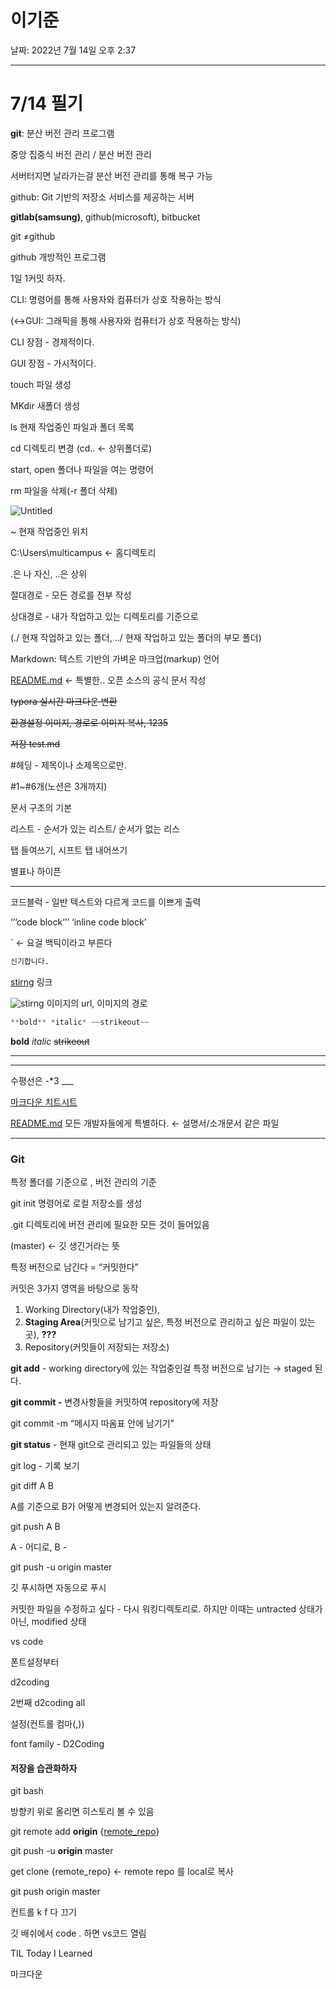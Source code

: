 # 이기준

날짜: 2022년 7월 14일 오후 2:37

---

# 7/14 필기

**git**: 분산 버전 관리 프로그램

중앙 집중식 버전 관리 / 분산 버전 관리

서버터지면 날라가는걸 분산 버전 관리를 통해 복구 가능

github: Git 기반의 저장소 서비스를 제공하는 서버

**gitlab(samsung)**, github(microsoft), bitbucket

git ≠github

github 개방적인 프로그램 

1일 1커밋 하자.

 CLI: 명령어를 통해 사용자와 컴퓨터가 상호 작용하는 방식

(↔GUI: 그래픽을 통해 사용자와 컴퓨터가 상호 작용하는 방식)

CLI 장점 - 경제적이다.

GUI 장점 - 가시적이다.

touch 파일 생성

MKdir 새폴더 생성

ls 현재 작업중인 파일과 폴더 목록

cd 디렉토리 변경 (cd.. ← 상위폴더로)

start, open 폴더나 파일을 여는 명령어

rm 파일을 삭제(-r 폴더 삭제)

![Untitled](%E1%84%8B%E1%85%B5%E1%84%80%E1%85%B5%E1%84%8C%E1%85%AE%E1%86%AB%20d094dd7f18a048cbbf679e5dacc088fb/Untitled.png)

~ 현재 작업중인 위치

C:\Users\multicampus ← 홈디렉토리

.은 나 자신, ..은 상위

절대경로 - 모든 경로를 전부 작성

상대경로 - 내가 작업하고 있는 디렉토리를 기준으로 

(./ 현재 작업하고 있는 폴더, ../ 현재 작업하고 있는 폴더의 부모 폴더)

Markdown: 텍스트 기반의 가벼운 마크업(markup) 언어

[README.md](http://README.md) ← 특별한.. 오픈 소스의 공식 문서 작성

~~typora 실시간 마크다운 변환~~

~~환경설정 이미지, 경로로 이미지 복사, 1235~~

~~저장 test.md~~

#헤딩 - 제목이나 소제목으로만.

#1~#6개(노션은 3개까지)

문서 구조의 기본

리스트 - 순서가 있는 리스트/ 순서가 없는 리스

탭 들여쓰기, 시프트 탭 내어쓰기

별표나 하이픈

---

코드블럭 - 일반 텍스트와 다르게 코드를 이쁘게 출력

‘’’code block’’’ ‘inline code block’

` ← 요걸 백틱이라고 부른다 

```python
신기합니다.
```

[stirng](url) 링크

![stirng](url) 이미지의 url, 이미지의 경로

```python
**bold** *italic* ~~strikeout~~
```

**bold** *italic* ~~strikeout~~

---

---

수평선은 -*3 ___

[마크다운 치트시트]([https://www.markdownguide.org/cheat-sheet/](https://www.markdownguide.org/cheat-sheet/))

[README.md](http://README.md) 모든 개발자들에게 특별하다. ← 설명서/소개문서 같은 파일

---

### Git

특정 폴더를 기준으로 , 버전 관리의 기준

git init 명령어로 로컬 저장소를 생성

.git 디렉토리에 버전 관리에 필요한 모든 것이 들어있음

(master) ← 깃 생긴거라는 뜻

특정 버전으로 남긴다 = “커밋한다”

커밋은 3가지 영역을 바탕으로 동작

1. Working Directory(내가 작업중인),
2. **Staging Area**(커밋으로 남기고 싶은, 특정 버전으로 관리하고 싶은 파일이 있는 곳), **???**
3. Repository(커밋들이 저장되는 저장소)

**git add** - working directory에 있는 작업중인걸 특정 버전으로 남기는 → staged 된다.

**git commit -** 변경사항들을 커밋하여 repository에 저장

git commit -m “메시지 따옴표 안에 남기기”

**git status** - 현재 git으로 관리되고 있는 파일들의 상태

git log - 기록 보기

git diff A B

A를 기준으로 B가 어떻게 변경되어 있는지 알려준다.

git push A B

A -  어디로, B -

git push -u origin master

깃 푸시하면 자동으로 푸시 

커밋한 파일을 수정하고 싶다 - 다시 워킹디렉토리로. 하지만 이때는 untracted 상태가 아닌, modified 상태

vs code

폰트설정부터

d2coding

2번째 d2coding all

설정(컨트롤 컴마(,))

font family - D2Coding

#### 저장을 습관화하자

git bash

방향키 위로 올리면 히스토리 볼 수 있음

git remote add **origin** {[remote_repo](https://github.com/iamkijun/first_repo)}

git push -u **origin** master

get clone {remote_repo} ← remote repo 를 local로 복사

git push origin master

컨트롤 k f 다 끄기

깃 배쉬에서 code . 하면 vs코드 열림

TIL Today I Learned

마크다운